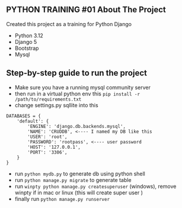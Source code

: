 ## PYTHON TRAINING #01 About The Project 

Created this project as a training for Python Django

-   Python 3.12
-   Django 5
-   Bootstrap
-   Mysql

## Step-by-step guide to run the project

- Make sure you have a running mysql community server
- then run in a virtual python env this `pip install -r /path/to/requirements.txt`
- change settings.py sqllite into this
```
DATABASES = {
    'default': {
        'ENGINE': 'django.db.backends.mysql',
        'NAME': 'CRUDDB', <---- I named my DB like this
        'USER': 'root',
        'PASSWORD': 'rootpass', <---- user password
        'HOST': '127.0.0.1',
        'PORT': '3306',
    }
}
```
- run `python mydb.py` to generate db using python shell
- run `python manage.py migrate` to generate table
- run `winpty python manage.py createsuperuser` (windows), remove winpty if in mac or linux (this will create super user )
- finally run `python manage.py runserver`
